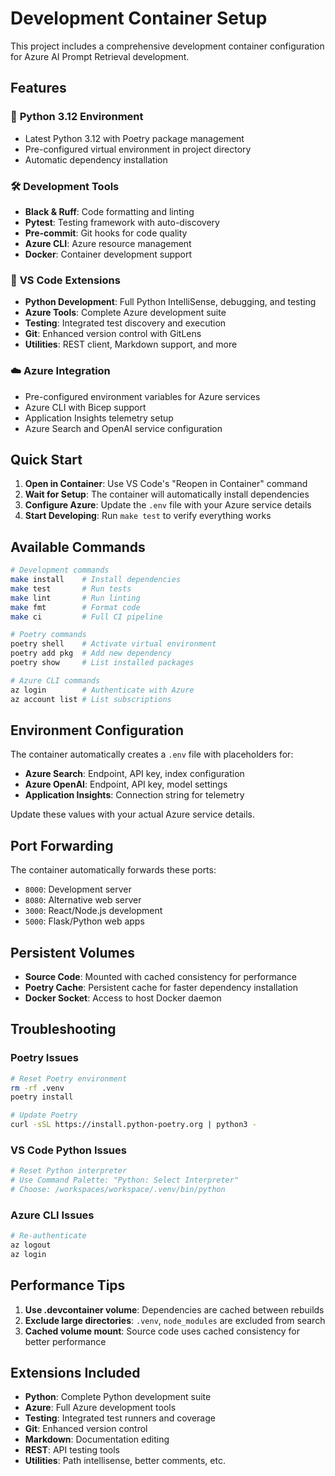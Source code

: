 # Development Container Setup

This project includes a comprehensive development container configuration for Azure AI Prompt Retrieval development.

## Features

### 🐍 **Python 3.12 Environment**
- Latest Python 3.12 with Poetry package management
- Pre-configured virtual environment in project directory
- Automatic dependency installation

### 🛠️ **Development Tools**
- **Black & Ruff**: Code formatting and linting
- **Pytest**: Testing framework with auto-discovery
- **Pre-commit**: Git hooks for code quality
- **Azure CLI**: Azure resource management
- **Docker**: Container development support

### 🔧 **VS Code Extensions**
- **Python Development**: Full Python IntelliSense, debugging, and testing
- **Azure Tools**: Complete Azure development suite
- **Testing**: Integrated test discovery and execution
- **Git**: Enhanced version control with GitLens
- **Utilities**: REST client, Markdown support, and more

### ☁️ **Azure Integration**
- Pre-configured environment variables for Azure services
- Azure CLI with Bicep support
- Application Insights telemetry setup
- Azure Search and OpenAI service configuration

## Quick Start

1. **Open in Container**: Use VS Code's "Reopen in Container" command
2. **Wait for Setup**: The container will automatically install dependencies
3. **Configure Azure**: Update the `.env` file with your Azure service details
4. **Start Developing**: Run `make test` to verify everything works

## Available Commands

```bash
# Development commands
make install    # Install dependencies
make test       # Run tests
make lint       # Run linting
make fmt        # Format code
make ci         # Full CI pipeline

# Poetry commands
poetry shell    # Activate virtual environment
poetry add pkg  # Add new dependency
poetry show     # List installed packages

# Azure CLI commands
az login        # Authenticate with Azure
az account list # List subscriptions
```

## Environment Configuration

The container automatically creates a `.env` file with placeholders for:

- **Azure Search**: Endpoint, API key, index configuration
- **Azure OpenAI**: Endpoint, API key, model settings
- **Application Insights**: Connection string for telemetry

Update these values with your actual Azure service details.

## Port Forwarding

The container automatically forwards these ports:
- `8000`: Development server
- `8080`: Alternative web server
- `3000`: React/Node.js development
- `5000`: Flask/Python web apps

## Persistent Volumes

- **Source Code**: Mounted with cached consistency for performance
- **Poetry Cache**: Persistent cache for faster dependency installation
- **Docker Socket**: Access to host Docker daemon

## Troubleshooting

### Poetry Issues
```bash
# Reset Poetry environment
rm -rf .venv
poetry install

# Update Poetry
curl -sSL https://install.python-poetry.org | python3 -
```

### VS Code Python Issues
```bash
# Reset Python interpreter
# Use Command Palette: "Python: Select Interpreter"
# Choose: /workspaces/workspace/.venv/bin/python
```

### Azure CLI Issues
```bash
# Re-authenticate
az logout
az login
```

## Performance Tips

1. **Use .devcontainer volume**: Dependencies are cached between rebuilds
2. **Exclude large directories**: `.venv`, `node_modules` are excluded from search
3. **Cached volume mount**: Source code uses cached consistency for better performance

## Extensions Included

- **Python**: Complete Python development suite
- **Azure**: Full Azure development tools
- **Testing**: Integrated test runners and coverage
- **Git**: Enhanced version control
- **Markdown**: Documentation editing
- **REST**: API testing tools
- **Utilities**: Path intellisense, better comments, etc.
